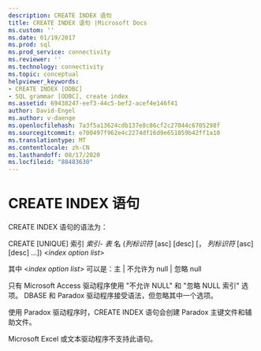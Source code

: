 ```yaml
---
description: CREATE INDEX 语句
title: CREATE INDEX 语句 |Microsoft Docs
ms.custom: ''
ms.date: 01/19/2017
ms.prod: sql
ms.prod_service: connectivity
ms.reviewer: ''
ms.technology: connectivity
ms.topic: conceptual
helpviewer_keywords:
- CREATE INDEX [ODBC]
- SQL grammar [ODBC], create index
ms.assetid: 69438247-eef3-44c5-bef2-acef4e146f41
author: David-Engel
ms.author: v-daenge
ms.openlocfilehash: 7a3f5a13624cdb137e8c86cf2c27044c6705298f
ms.sourcegitcommit: e700497f962e4c2274df16d9e651059b42ff1a10
ms.translationtype: MT
ms.contentlocale: zh-CN
ms.lasthandoff: 08/17/2020
ms.locfileid: "88483630"
---
```

# <a name="create-index-statement"></a>CREATE INDEX 语句
CREATE INDEX 语句的语法为：  
  
 CREATE [UNIQUE] 索引 *索引-* *表* 名 (*列标识符* [asc] [desc] [， *列标识符* [asc] [desc] ...]) \<*index option list*>  
  
 其中 \<*index option list*> 可以是：主 &#124; 不允许为 null &#124; 忽略 null  
  
 只有 Microsoft Access 驱动程序使用 "不允许 NULL" 和 "忽略 NULL 索引" 选项。 DBASE 和 Paradox 驱动程序接受语法，但忽略其中一个选项。  
  
 使用 Paradox 驱动程序时，CREATE INDEX 语句会创建 Paradox 主键文件和辅助文件。  
  
 Microsoft Excel 或文本驱动程序不支持此语句。
